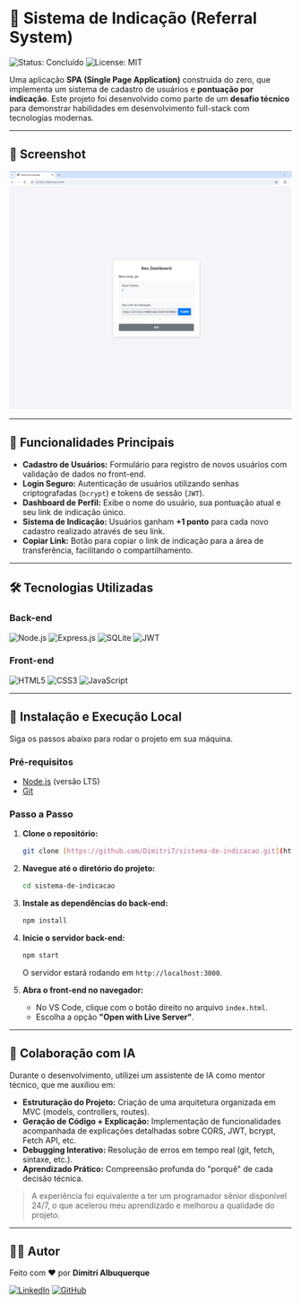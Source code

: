 # 🌟 Sistema de Indicação (Referral System)

![Status: Concluído](https://img.shields.io/badge/status-concluído-brightgreen)
![License: MIT](https://img.shields.io/badge/license-MIT-blue.svg)

Uma aplicação **SPA (Single Page Application)** construída do zero, que implementa um sistema de cadastro de usuários e **pontuação por indicação**. Este projeto foi desenvolvido como parte de um **desafio técnico** para demonstrar habilidades em desenvolvimento full-stack com tecnologias modernas.

---

## 📸 Screenshot

![Dashboard](./dashboard.png)

---

## 🎯 Funcionalidades Principais

-   **Cadastro de Usuários:** Formulário para registro de novos usuários com validação de dados no front-end.
-   **Login Seguro:** Autenticação de usuários utilizando senhas criptografadas (`bcrypt`) e tokens de sessão (`JWT`).
-   **Dashboard de Perfil:** Exibe o nome do usuário, sua pontuação atual e seu link de indicação único.
-   **Sistema de Indicação:** Usuários ganham **+1 ponto** para cada novo cadastro realizado através de seu link.
-   **Copiar Link:** Botão para copiar o link de indicação para a área de transferência, facilitando o compartilhamento.

---

## 🛠️ Tecnologias Utilizadas

### **Back-end**
![Node.js](https://img.shields.io/badge/Node.js-339933?style=for-the-badge&logo=nodedotjs&logoColor=white)
![Express.js](https://img.shields.io/badge/Express.js-000000?style=for-the-badge&logo=express&logoColor=white)
![SQLite](https://img.shields.io/badge/SQLite-003B57?style=for-the-badge&logo=sqlite&logoColor=white)
![JWT](https://img.shields.io/badge/JWT-000000?style=for-the-badge&logo=jsonwebtokens&logoColor=white)

### **Front-end**
![HTML5](https://img.shields.io/badge/HTML5-E34F26?style=for-the-badge&logo=html5&logoColor=white)
![CSS3](https://img.shields.io/badge/CSS3-1572B6?style=for-the-badge&logo=css3&logoColor=white)
![JavaScript](https://img.shields.io/badge/JavaScript-F7DF1E?style=for-the-badge&logo=javascript&logoColor=black)

---

## 🚀 Instalação e Execução Local

Siga os passos abaixo para rodar o projeto em sua máquina.

### **Pré-requisitos**
-   [Node.js](https://nodejs.org/en/) (versão LTS)
-   [Git](https://git-scm.com/)

### **Passo a Passo**

1.  **Clone o repositório:**
    ```bash
    git clone [https://github.com/Dimitri7/sistema-de-indicacao.git](https://github.com/Dimitri7/sistema-de-indicacao.git)
    ```

2.  **Navegue até o diretório do projeto:**
    ```bash
    cd sistema-de-indicacao
    ```

3.  **Instale as dependências do back-end:**
    ```bash
    npm install
    ```

4.  **Inicie o servidor back-end:**
    ```bash
    npm start
    ```
    O servidor estará rodando em `http://localhost:3000`.

5.  **Abra o front-end no navegador:**
    -   No VS Code, clique com o botão direito no arquivo `index.html`.
    -   Escolha a opção **"Open with Live Server"**.

---

## 🤖 Colaboração com IA

Durante o desenvolvimento, utilizei um assistente de IA como mentor técnico, que me auxiliou em:

-   **Estruturação do Projeto:** Criação de uma arquitetura organizada em MVC (models, controllers, routes).
-   **Geração de Código + Explicação:** Implementação de funcionalidades acompanhada de explicações detalhadas sobre CORS, JWT, bcrypt, Fetch API, etc.
-   **Debugging Interativo:** Resolução de erros em tempo real (git, fetch, sintaxe, etc.).
-   **Aprendizado Prático:** Compreensão profunda do "porquê" de cada decisão técnica.

> A experiência foi equivalente a ter um programador sênior disponível 24/7, o que acelerou meu aprendizado e melhorou a qualidade do projeto.

---

## 👨‍💻 Autor

Feito com ❤️ por **Dimitri Albuquerque**

[![LinkedIn](https://img.shields.io/badge/LinkedIn-0077B5?style=for-the-badge&logo=linkedin&logoColor=white)](https://www.linkedin.com/in/dimitri-albuquerque-66b32b278/)
[![GitHub](https://img.shields.io/badge/GitHub-181717?style=for-the-badge&logo=github&logoColor=white)](https://github.com/Dimitri7/)